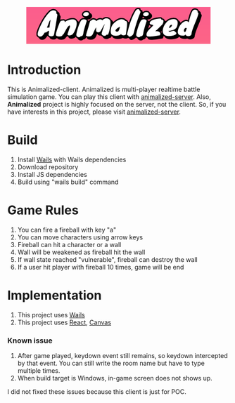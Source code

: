 <p align="center">
  <img src="animalized.png" />
</p>

# Introduction

This is Animalized-client. Animalized is multi-player realtime battle simulation game.
You can play this client with [animalized-server](https://github.com/BJS-kr/animalized-server). Also, **Animalized** project is highly focused on the server, not the client.
So, if you have interests in this project, please visit [animalized-server](https://github.com/BJS-kr/animalized-server).

# Build

1. Install [Wails](https://wails.io/docs/gettingstarted/installation) with Wails dependencies
2. Download repository
3. Install JS dependencies
4. Build using "wails build" command

# Game Rules

1. You can fire a fireball with key "a"
2. You can move characters using arrow keys
3. Fireball can hit a character or a wall
4. Wall will be weakened as fireball hit the wall
5. If wall state reached "vulnerable", fireball can destroy the wall
6. If a user hit player with fireball 10 times, game will be end

# Implementation

1. This project uses [Wails](https://wails.io/)
2. This project uses [React](https://react.dev/), [Canvas](https://developer.mozilla.org/en-US/docs/Web/API/Canvas_API)

### Known issue

1. After game played, keydown event still remains, so keydown intercepted by that event.
   You can still write the room name but have to type multiple times.
2. When build target is Windows, in-game screen does not shows up.

I did not fixed these issues because this client is just for POC.
